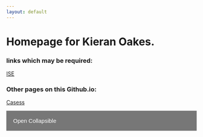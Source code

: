 ```yaml
---
layout: default
---
```


# Homepage for Kieran Oakes.

### links which may be required:
[ISE](https://nor-ise-adm.sth.nhs.uk/admin/login.jsp)

### Other pages on this Github.io:
[Casess](./cases)

<style>
.collapsible {
  background-color: #777;
  color: white;
  cursor: pointer;
  padding: 18px;
  width: 100%;
  border: none;
  text-align: left;
  outline: none;
  font-size: 15px;
}
.active, .collapsible:hover {
  background-color: #555;
}
.content {
  padding: 0 18px;
  display: none;
  overflow: hidden;
  background-color: #f1f1f1;
}
</style>
<button type="button" class="collapsible">Open Collapsible</button>
<div class="content">
  <p>Lorem ipsum dolor sit amet, consectetur adipisicing elit, sed do eiusmod tempor incididunt ut labore et dolore magna aliqua. Ut enim ad minim veniam, quis nostrud exercitation ullamco laboris nisi ut aliquip ex ea commodo consequat.</p>
</div>
<script>
var coll = document.getElementsByClassName("collapsible");
var i;
for (i = 0; i < coll.length; i++) {
  coll[i].addEventListener("click", function() {
    this.classList.toggle("active");
    var content = this.nextElementSibling;
    if (content.style.display === "block") {
      content.style.display = "none";
    } else {
      content.style.display = "block";
    }
  });
}
</script>

